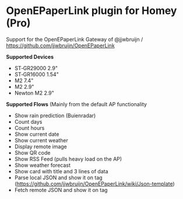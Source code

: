 # OpenEPaperLink plugin for Homey (Pro)

Support for the OpenEPaperLink Gateway of @jjwbruijn / https://github.com/jjwbruijn/OpenEPaperLink


**Supported Devices**
- ST‐GR29000 2.9"
- ST‐GR16000 1.54"
- M2 7.4"
- M2 2.9"
- Newton M2 2.9"

**Supported Flows** (Mainly from the default AP functionality
- Show rain prediction (Buienradar)
- Count days
- Count hours
- Show current date
- Show current weather
- Display remote image
- Show QR code
- Show RSS Feed (pulls heavy load on the AP)
- Show weather forecast
- Show card with title and 3 lines of data
- Parse local JSON and show it on tag (https://github.com/jjwbruijn/OpenEPaperLink/wiki/Json-template)
- Fetch remote JSON and show it on tag




